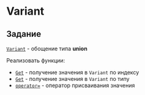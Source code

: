 # Variant

## Задание

[`Variant`](https://en.cppreference.com/w/cpp/utility/variant) - обощение типа **union**

Реализовать функции:
* [`Get`](https://en.cppreference.com/w/cpp/utility/variant/get) - получение значения в `Variant` по индексу
* [`Get`](https://en.cppreference.com/w/cpp/utility/variant/get) - получение значения в `Variant` по типу
* [`operator=`](https://en.cppreference.com/w/cpp/utility/variant/operator%3D) - оператор присваивания значения
